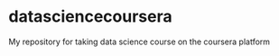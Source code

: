 datasciencecoursera
===================

My repository for taking data science course on the coursera platform
